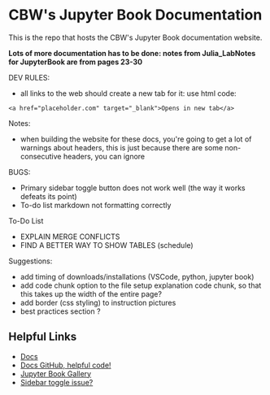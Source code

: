 # CBW's Jupyter Book Documentation

This is the repo that hosts the CBW's Jupyter Book documentation website.

**Lots of more documentation has to be done: notes from Julia_LabNotes for JupyterBook are from pages 23-30**


DEV RULES:
- all links to the web should create a new tab for it: use html code:
```
<a href="placeholder.com" target="_blank">Opens in new tab</a>
```

Notes:
- when building the website for these docs, you're going to get a lot of warnings about headers, this is just because there are some non-consecutive headers, you can ignore

BUGS:
- Primary sidebar toggle button does not work well (the way it works defeats its point)
- To-do list markdown not formatting correctly


To-Do List
- EXPLAIN MERGE CONFLICTS
- FIND A BETTER WAY TO SHOW TABLES (schedule)

Suggestions:
- add timing of downloads/installations (VSCode, python, jupyter book)
- add code chunk option to the file setup explanation code chunk, so that this takes up the width of the entire page?
- add border (css styling) to instruction pictures
- best practices section ?

## Helpful Links
- [Docs](https://jupyterbook.org/en/stable/file-types/jupytext.html)
- [Docs GitHub, helpful code!](https://github.com/jupyter-book/jupyter-book/blob/main/docs/file-types/jupytext.Rmd)
- [Jupyter Book Gallery](https://executablebooks.org/en/latest/gallery/)
- [Sidebar toggle issue?](https://github.com/jupyter-book/jupyter-book/issues/2160)